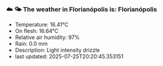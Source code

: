 ### ☁️ 🌤️  The weather in Florianópolis is: Florianópolis

- Temperature: 16.41°C
- On flesh: 16.64°C
- Relative air humidity: 97%
- Rain: 0.0 mm
- Description: Light intensity drizzle
- last updated: 2025-07-25T20:20:45.353151
